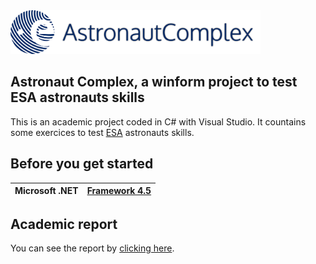 <img src="https://github.com/corbienassisdev/Astronaut-Complex/blob/master/AstronautComplex/Resources/logo_title.png" width="400" />

## Astronaut Complex, a winform project to test ESA astronauts skills

This is an academic project coded in C# with Visual Studio. It countains some exercices to test [ESA](http://www.esa.int/ESA) astronauts skills.

## Before you get started

| Microsoft .NET  | [Framework 4.5](https://www.microsoft.com/en-US/download/details.aspx?id=17851) |
| --- | --- |

## Academic report

You can see the report by [clicking here](https://github.com/corbienassisdev/AstronautComplex/blob/master/Rapport_CorentinBIENASSIS_ThibaudLAURENT.pdf).
